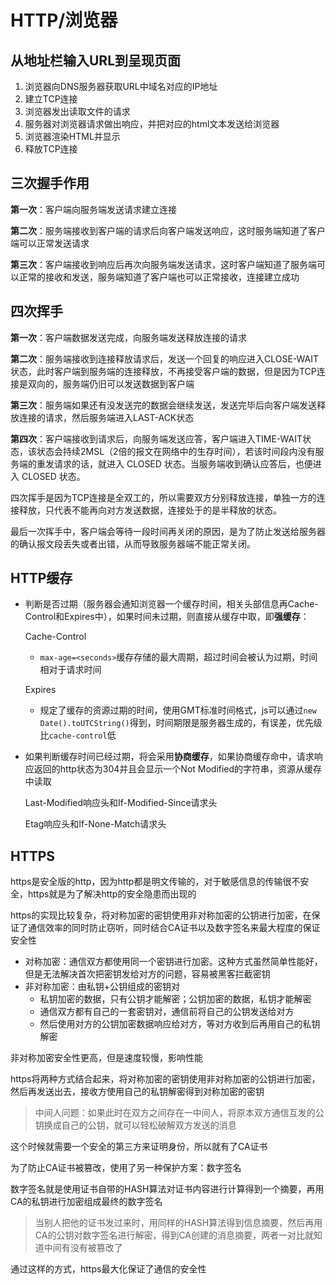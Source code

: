 # HTTP/浏览器

## 从地址栏输入URL到呈现页面

1. 浏览器向DNS服务器获取URL中域名对应的IP地址
2. 建立TCP连接
3. 浏览器发出读取文件的请求
4. 服务器对浏览器请求做出响应，并把对应的html文本发送给浏览器
5. 浏览器渲染HTML并显示
6. 释放TCP连接

## 三次握手作用

**第一次**：客户端向服务端发送请求建立连接

**第二次**：服务端接收到客户端的请求后向客户端发送响应，这时服务端知道了客户端可以正常发送请求

**第三次**：客户端接收到响应后再次向服务端发送请求，这时客户端知道了服务端可以正常的接收和发送，服务端知道了客户端也可以正常接收，连接建立成功

## 四次挥手

**第一次**：客户端数据发送完成，向服务端发送释放连接的请求

**第二次**：服务端接收到连接释放请求后，发送一个回复的响应进入CLOSE-WAIT状态，此时客户端到服务端的连接释放，不再接受客户端的数据，但是因为TCP连接是双向的，服务端仍旧可以发送数据到客户端

**第三次**：服务端如果还有没发送完的数据会继续发送，发送完毕后向客户端发送释放连接的请求，然后服务端进入LAST-ACK状态

**第四次**：客户端接收到请求后，向服务端发送应答，客户端进入TIME-WAIT状态，该状态会持续2MSL（2倍的报文在网络中的生存时间），若该时间段内没有服务端的重发请求的话，就进入 CLOSED 状态。当服务端收到确认应答后，也便进入 CLOSED 状态。

四次挥手是因为TCP连接是全双工的，所以需要双方分别释放连接，单独一方的连接释放，只代表不能再向对方发送数据，连接处于的是半释放的状态。

最后一次挥手中，客户端会等待一段时间再关闭的原因，是为了防止发送给服务器的确认报文段丢失或者出错，从而导致服务器端不能正常关闭。

## HTTP缓存

- 判断是否过期（服务器会通知浏览器一个缓存时间，相关头部信息再Cache-Control和Expires中），如果时间未过期，则直接从缓存中取，即**强缓存**：

  Cache-Control

  - `max-age=<seconds>`缓存存储的最大周期，超过时间会被认为过期，时间相对于请求时间

  Expires

  - 规定了缓存的资源过期的时间，使用GMT标准时间格式，js可以通过`new Date().toUTCString()`得到，时间期限是服务器生成的，有误差，优先级比`cache-control`低

- 如果判断缓存时间已经过期，将会采用**协商缓存**，如果协商缓存命中，请求响应返回的http状态为304并且会显示一个Not Modified的字符串，资源从缓存中读取

  Last-Modified响应头和If-Modified-Since请求头

  Etag响应头和If-None-Match请求头

## HTTPS

https是安全版的http，因为http都是明文传输的，对于敏感信息的传输很不安全，https就是为了解决http的安全隐患而出现的

https的实现比较复杂，将对称加密的密钥使用非对称加密的公钥进行加密，在保证了通信效率的同时防止窃听，同时结合CA证书以及数字签名来最大程度的保证安全性

- 对称加密：通信双方都使用同一个密钥进行加密。这种方式虽然简单性能好，但是无法解决首次把密钥发给对方的问题，容易被黑客拦截密钥
- 非对称加密：由私钥+公钥组成的密钥对
  - 私钥加密的数据，只有公钥才能解密；公钥加密的数据，私钥才能解密
  - 通信双方都有自己的一套密钥对，通信前将自己的公钥发送给对方
  - 然后使用对方的公钥加密数据响应给对方，等对方收到后再用自己的私钥解密

非对称加密安全性更高，但是速度较慢，影响性能

https将两种方式结合起来，将对称加密的密钥使用非对称加密的公钥进行加密，然后再发送出去，接收方使用自己的私钥解密得到对称加密的密钥

> 中间人问题：如果此时在双方之间存在一中间人，将原本双方通信互发的公钥换成自己的公钥，就可以轻松破解双方发送的消息

这个时候就需要一个安全的第三方来证明身份，所以就有了CA证书

为了防止CA证书被篡改，使用了另一种保护方案：数字签名

数字签名就是使用证书自带的HASH算法对证书内容进行计算得到一个摘要，再用CA的私钥进行加密组成最终的数字签名

> 当别人把他的证书发过来时，用同样的HASH算法得到信息摘要，然后再用CA的公钥对数字签名进行解密，得到CA创建的消息摘要，两者一对比就知道中间有没有被篡改了

通过这样的方式，https最大化保证了通信的安全性

